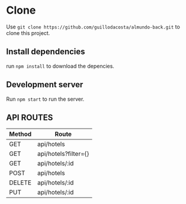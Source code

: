 # Clone

Use `git clone https://github.com/guillodacosta/almundo-back.git` to clone this project.

## Install dependencies

run `npm install` to download the depencies.

## Development server

Run `npm start` to run the server.

## API ROUTES


| Method | Route                    
| ---    | ---                      
| GET    | api/hotels               
| GET    | api/hotels?filter={}     
| GET    | api/hotels/:id           
| POST   | api/hotels               
| DELETE | api/hotels/:id           
| PUT    | api/hotels/:id           



